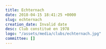 ```yaml
---
title: Echternach
date: 2018-04-15 18:41:25 +0000
slug: echternach
creation_date: Invalid date
desc: Club constitué en 1978
logo: "/assets/media/clubs/echternach.jpg"
committee: []
---
```

